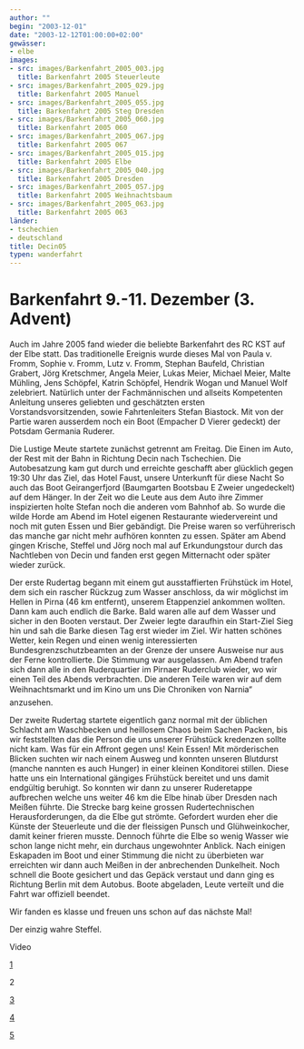 ```yaml
---
author: ""
begin: "2003-12-01"
date: "2003-12-12T01:00:00+02:00"
gewässer:
- elbe
images:
- src: images/Barkenfahrt_2005_003.jpg
  title: Barkenfahrt 2005 Steuerleute
- src: images/Barkenfahrt_2005_029.jpg
  title: Barkenfahrt 2005 Manuel
- src: images/Barkenfahrt_2005_055.jpg
  title: Barkenfahrt 2005 Steg Dresden
- src: images/Barkenfahrt_2005_060.jpg
  title: Barkenfahrt 2005 060
- src: images/Barkenfahrt_2005_067.jpg
  title: Barkenfahrt 2005 067
- src: images/Barkenfahrt_2005_015.jpg
  title: Barkenfahrt 2005 Elbe
- src: images/Barkenfahrt_2005_040.jpg
  title: Barkenfahrt 2005 Dresden
- src: images/Barkenfahrt_2005_057.jpg
  title: Barkenfahrt 2005 Weihnachtsbaum
- src: images/Barkenfahrt_2005_063.jpg
  title: Barkenfahrt 2005 063
länder:
- tschechien
- deutschland
title: Decin05
typen: wanderfahrt
---
```


# Barkenfahrt 9.-11. Dezember (3. Advent)


Auch im Jahre 2005 fand wieder die beliebte Barkenfahrt des RC KST auf der Elbe statt. Das traditionelle Ereignis wurde dieses Mal von Paula v. Fromm, Sophie v. Fromm, Lutz v. Fromm, Stephan Baufeld, Christian Grabert, Jörg Kretschmer, Angela Meier, Lukas Meier, Michael Meier, Malte Mühling, Jens Schöpfel, Katrin Schöpfel, Hendrik Wogan und Manuel Wolf zelebriert. Natürlich unter der Fachmännischen und allseits Kompetenten Anleitung unseres geliebten und geschätzten ersten Vorstandsvorsitzenden, sowie Fahrtenleiters Stefan Biastock. Mit von der Partie waren ausserdem noch ein Boot (Empacher D Vierer gedeckt) der Potsdam Germania Ruderer.

Die Lustige Meute startete zunächst getrennt am Freitag. Die Einen im Auto, der Rest mit der Bahn in Richtung Decin nach Tschechien. Die Autobesatzung kam gut durch und erreichte geschafft aber glücklich gegen 19:30 Uhr das Ziel, das Hotel Faust, unsere Unterkunft für diese Nacht So auch das Boot Geirangerfjord (Baumgarten Bootsbau E Zweier ungedeckelt) auf dem Hänger. In der Zeit wo die Leute aus dem Auto ihre Zimmer inspizierten holte Stefan noch die anderen vom Bahnhof ab. So wurde die wilde Horde am Abend im Hotel eigenen Restaurante wiedervereint und noch mit guten Essen und Bier gebändigt. Die Preise waren so verführerisch das manche gar nicht mehr aufhören konnten zu essen. Später am Abend gingen Krische, Steffel und Jörg noch mal auf Erkundungstour durch das Nachtleben von Decin und fanden erst gegen Mitternacht oder später wieder zurück.

Der erste Rudertag begann mit einem gut ausstaffierten Frühstück im Hotel, dem sich ein rascher Rückzug zum Wasser anschloss, da wir möglichst im Hellen in Pirna (46 km entfernt), unserem Etappenziel ankommen wollten. Dann kam auch endlich die Barke. Bald waren alle auf dem Wasser und sicher in den Booten verstaut. Der Zweier legte daraufhin ein Start-Ziel Sieg hin und sah die Barke diesen Tag erst wieder im Ziel. Wir hatten schönes Wetter, kein Regen und einen wenig interessierten Bundesgrenzschutzbeamten an der Grenze der unsere Ausweise nur aus der Ferne kontrollierte. Die Stimmung war ausgelassen. Am Abend trafen sich dann alle in den Ruderquartier im Pirnaer Ruderclub wieder, wo wir einen Teil des Abends verbrachten. Die anderen Teile waren wir auf dem Weihnachtsmarkt und im Kino um uns Die Chroniken von Narnia“ anzusehen.

Der zweite Rudertag startete eigentlich ganz normal mit der üblichen Schlacht am Waschbecken und heillosem Chaos beim Sachen Packen, bis wir feststellten das die Person die uns unserer Frühstück kredenzen sollte nicht kam. Was für ein Affront gegen uns! Kein Essen! Mit mörderischen Blicken suchten wir nach einem Ausweg und konnten unseren Blutdurst (manche nannten es auch Hunger) in einer kleinen Konditorei stillen. Diese hatte uns ein International gängiges Frühstück bereitet und uns damit endgültig beruhigt. So konnten wir dann zu unserer Ruderetappe aufbrechen welche uns weiter 46 km die Elbe hinab über Dresden nach Meißen führte. Die Strecke barg keine grossen Rudertechnischen Herausforderungen, da die Elbe gut strömte. Gefordert wurden eher die Künste der Steuerleute und die der fleissigen Punsch und Glühweinkocher, damit keiner frieren musste. Dennoch führte die Elbe so wenig Wasser wie schon lange nicht mehr, ein durchaus ungewohnter Anblick. Nach einigen Eskapaden im Boot und einer Stimmung die nicht zu überbieten war erreichten wir dann auch Meißen in der anbrechenden Dunkelheit. Noch schnell die Boote gesichert und das Gepäck verstaut und dann ging es Richtung Berlin mit dem Autobus. Boote abgeladen, Leute verteilt und die Fahrt war offiziell beendet.

Wir fanden es klasse und freuen uns schon auf das nächste Mal!

Der einzig wahre Steffel.

Video

[1](/berichte/2005/decin05_1)

2

[3](/berichte/2005/decin05_3)

[4](/berichte/2005/decin05_4)

[5](/berichte/2005/decin05_pirna)
